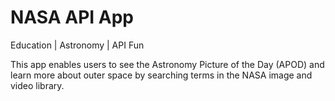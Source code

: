 # NASA API App

Education | Astronomy | API Fun

This app enables users to see the Astronomy Picture of the Day (APOD) and learn more about outer space by searching terms in the NASA image and video library.